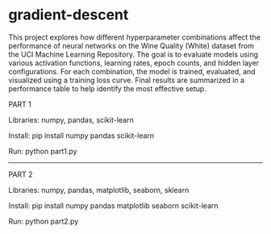 # gradient-descent
This project explores how different hyperparameter combinations affect the performance of neural networks on the Wine Quality (White) dataset from the UCI Machine Learning Repository. The goal is to evaluate models using various activation functions, learning rates, epoch counts, and hidden layer configurations. For each combination, the model is trained, evaluated, and visualized using a training loss curve. Final results are summarized in a performance table to help identify the most effective setup.

PART 1

Libraries:
numpy, pandas, scikit-learn

Install: 
pip install numpy pandas scikit-learn

Run:
python part1.py

-----------------
PART 2

Libraries:
numpy, pandas, matplotlib, seaborn, sklearn

Install:
pip install numpy pandas matplotlib seaborn scikit-learn

Run:
python part2.py

